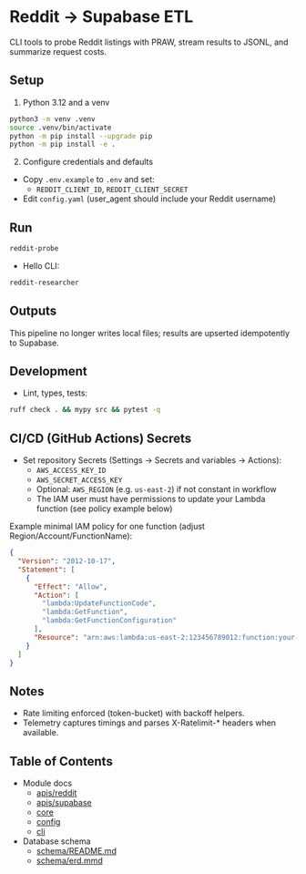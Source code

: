 # Reddit → Supabase ETL

CLI tools to probe Reddit listings with PRAW, stream results to JSONL, and summarize request costs.

## Setup
1) Python 3.12 and a venv
```bash
python3 -m venv .venv
source .venv/bin/activate
python -m pip install --upgrade pip
python -m pip install -e .
```

2) Configure credentials and defaults
- Copy `.env.example` to `.env` and set:
  - `REDDIT_CLIENT_ID`, `REDDIT_CLIENT_SECRET`
- Edit `config.yaml` (user_agent should include your Reddit username)

## Run
```bash
reddit-probe
```
- Hello CLI:
```bash
reddit-researcher
```

## Outputs
This pipeline no longer writes local files; results are upserted idempotently to Supabase.

## Development
- Lint, types, tests:
```bash
ruff check . && mypy src && pytest -q
```

## CI/CD (GitHub Actions) Secrets
- Set repository Secrets (Settings → Secrets and variables → Actions):
  - `AWS_ACCESS_KEY_ID`
  - `AWS_SECRET_ACCESS_KEY`
  - Optional: `AWS_REGION` (e.g. `us-east-2`) if not constant in workflow
  - The IAM user must have permissions to update your Lambda function (see policy example below)

Example minimal IAM policy for one function (adjust Region/Account/FunctionName):
```json
{
  "Version": "2012-10-17",
  "Statement": [
    {
      "Effect": "Allow",
      "Action": [
        "lambda:UpdateFunctionCode",
        "lambda:GetFunction",
        "lambda:GetFunctionConfiguration"
      ],
      "Resource": "arn:aws:lambda:us-east-2:123456789012:function:your-function-name"
    }
  ]
}
```

## Notes
- Rate limiting enforced (token-bucket) with backoff helpers.
- Telemetry captures timings and parses X-Ratelimit-* headers when available.

## Table of Contents
- Module docs
  - [apis/reddit](src/reddit_researcher/apis/reddit/README.md)
  - [apis/supabase](src/reddit_researcher/apis/supabase/README.md)
  - [core](src/reddit_researcher/core/README.md)
  - [config](src/reddit_researcher/config/README.md)
  - [cli](src/reddit_researcher/cli/README.md)
- Database schema
  - [schema/README.md](schema/README.md)
  - [schema/erd.mmd](schema/erd.mmd)
